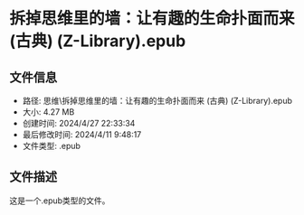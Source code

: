 ﻿# 拆掉思维里的墙：让有趣的生命扑面而来 (古典) (Z-Library).epub

## 文件信息
- 路径: 思维\拆掉思维里的墙：让有趣的生命扑面而来 (古典) (Z-Library).epub
- 大小: 4.27 MB
- 创建时间: 2024/4/27 22:33:34
- 最后修改时间: 2024/4/11 9:48:17
- 文件类型: .epub

## 文件描述
这是一个.epub类型的文件。

